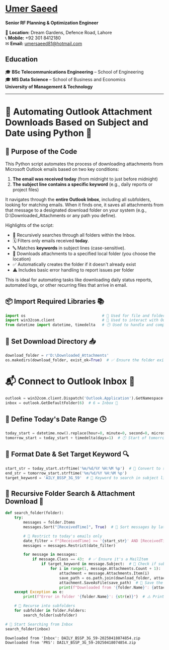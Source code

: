 # [Umer Saeed](https://www.linkedin.com/in/engumersaeed/)  
**Senior RF Planning & Optimization Engineer**  


📍 **Location:** Dream Gardens, Defence Road, Lahore  
📞 **Mobile:** +92 301 8412180  
✉ **Email:** [umersaeed81@hotmail.com](mailto:umersaeed81@hotmail.com)  

## **Education**  
🎓 **BSc Telecommunications Engineering** – School of Engineering  
🎓 **MS Data Science** – School of Business and Economics  
**University of Management & Technology** 

------------------------------------------

# 📨 Automating Outlook Attachment Downloads Based on Subject and Date using Python 🐍

## 🧾 Purpose of the Code

This Python script automates the process of downloading attachments from Microsoft Outlook emails based on two key conditions:
1. **The email was received today** (from midnight to just before midnight)
2. **The subject line contains a specific keyword** (e.g., daily reports or project files)

It navigates through the **entire Outlook Inbox**, including all subfolders, looking for matching emails. When it finds one, it saves all attachments from that message to a designated download folder on your system (e.g., D:\Downloaded_Attachments or any path you define).

Highlights of the script:

- 🔁 Recursively searches through all folders within the Inbox.
- 🗓️ Filters only emails received **today**.
- 🔤 Matches **keywords** in subject lines (case-sensitive).
- 📂 Downloads attachments to a specified local folder (you choose the location)
- ✅ Automatically creates the folder if it doesn't already exist
- ⚠️ Includes basic error handling to report issues per folder

This is ideal for automating tasks like downloading daily status reports, automated logs, or other recurring files that arrive in email.

## 📦 Import Required Libraries 📚


```python
import os                                  # 📁 Used for file and folder operations (like creating folders and joining paths)
import win32com.client                     # 💼 Used to interact with Outlook via COM interface (for accessing emails)
from datetime import datetime, timedelta   # 🕒 Used to handle and compare email dates
```

## 📂 Set Download Directory 📥


```python
download_folder = r'D:\Downloaded_Attachments'
os.makedirs(download_folder, exist_ok=True)  # ✅ Ensure the folder exists (create if not)
```

# 📬 Connect to Outlook Inbox 📧


```python
outlook = win32com.client.Dispatch('Outlook.Application').GetNamespace('MAPI')  # 🔗 Establish Outlook connection
inbox = outlook.GetDefaultFolder(6)  # 6 = Inbox 📨
```

## 📅 Define Today's Date Range 🕓


```python
today_start = datetime.now().replace(hour=0, minute=0, second=0, microsecond=0)  # 🕛 Start of today
tomorrow_start = today_start + timedelta(days=1)  # 🕛 Start of tomorrow
```

## 🧮 Format Date & Set Target Keyword 🔍


```python
start_str = today_start.strftime('%m/%d/%Y %H:%M %p')  # 📆 Convert to string format for filtering
end_str = tomorrow_start.strftime('%m/%d/%Y %H:%M %p')
target_keyword = 'AILY_BSSP_3G_59'  # 🎯 Keyword to search in subject line
```

## 🔎 Recursive Folder Search & Attachment Download 💾


```python
def search_folder(folder):
    try:
        messages = folder.Items
        messages.Sort("[ReceivedTime]", True)  # 🔽 Sort messages by latest received time

        # 📌 Restrict to today's emails only
        date_filter = f"[ReceivedTime] >= '{start_str}' AND [ReceivedTime] < '{end_str}'"
        messages = messages.Restrict(date_filter)

        for message in messages:
            if message.Class == 43:  # ✅ Ensure it's a MailItem
                if target_keyword in message.Subject:  # 🧠 Check if subject contains the keyword
                    for i in range(1, message.Attachments.Count + 1):
                        attachment = message.Attachments.Item(i)
                        save_path = os.path.join(download_folder, attachment.FileName)
                        attachment.SaveAsFile(save_path)  # 💾 Save the attachment to disk
                        print(f"Downloaded from '{folder.Name}': {attachment.FileName}")
    except Exception as e:
        print(f"Error in folder '{folder.Name}': {str(e)}")  # ⚠️ Print any errors

    # 🔁 Recurse into subfolders
    for subfolder in folder.Folders:
        search_folder(subfolder)

# 🚀 Start Searching from Inbox
search_folder(inbox)
```

    Downloaded from 'Inbox': DAILY_BSSP_3G_59-20250418074854.zip
    Downloaded from 'PRS': DAILY_BSSP_3G_59-20250418074854.zip
    
